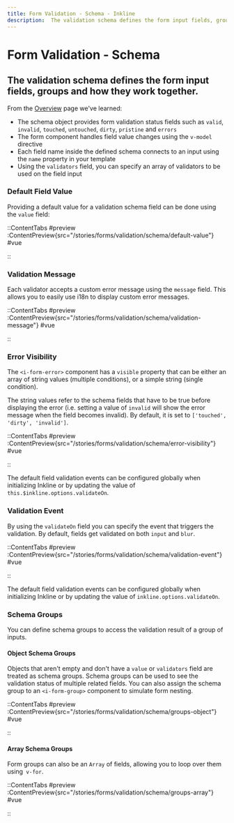 ```yaml
---
title: Form Validation - Schema - Inkline
description:  The validation schema defines the form input fields, groups and how they work together.
---
```


# Form Validation - Schema
## The validation schema defines the form input fields, groups and how they work together.

From the [Overview](/docs/forms/validation) page we've learned:
- The schema object provides form validation status fields such as `valid`, `invalid`, `touched`, `untouched`, `dirty`, `pristine` and `errors`
- The form component handles field value changes using the `v-model` directive
- Each field name inside the defined schema connects to an input using the `name` property in your template
- Using the `validators` field, you can specify an array of validators to be used on the field input

### Default Field Value
Providing a default value for a validation schema field can be done using the `value` field:

::ContentTabs
#preview
:ContentPreview{src="/stories/forms/validation/schema/default-value"}
#vue
<!-- Autodocs{src="@inkline/inkline/stories/forms/validation/schema/default-value.vue" lang="vue"} -->
::


### Validation Message
Each validator accepts a custom error message using the `message` field. This allows you to easily use i18n to display custom error messages.

::ContentTabs
#preview
:ContentPreview{src="/stories/forms/validation/schema/validation-message"}
#vue
<!-- Autodocs{src="@inkline/inkline/stories/forms/validation/schema/validation-message.vue" lang="vue"} -->
::


### Error Visibility
The `<i-form-error>` component has a `visible` property that can be either an array of string values (multiple conditions), or a simple string (single condition). 

The string values refer to the schema fields that have to be true before displaying the error (i.e. setting a value of `invalid` will show the error message when the field becomes invalid). By default, it is set to `['touched', 'dirty', 'invalid']`.

::ContentTabs
#preview
:ContentPreview{src="/stories/forms/validation/schema/error-visibility"}
#vue
<!-- Autodocs{src="@inkline/inkline/stories/forms/validation/schema/error-visibility.vue" lang="vue"} -->
::

The default field validation events can be configured globally when initializing Inkline or by updating the value of `this.$inkline.options.validateOn`.


### Validation Event
By using the `validateOn` field you can specify the event that triggers the validation. By default, fields get validated on both `input` and `blur`.

::ContentTabs
#preview
:ContentPreview{src="/stories/forms/validation/schema/validation-event"}
#vue
<!-- Autodocs{src="@inkline/inkline/stories/forms/validation/schema/validation-event.vue" lang="vue"} -->
::


The default field validation events can be configured globally when initializing Inkline or by updating the value of `inkline.options.validateOn`.

### Schema Groups
You can define schema groups to access the validation result of a group of inputs.

#### Object Schema Groups
Objects that aren't empty and don't have a `value` or `validators` field are treated as schema groups. Schema groups can be used to see the validation status of multiple related fields. You can also assign the schema group to an `<i-form-group>` component to simulate form nesting.

::ContentTabs
#preview
:ContentPreview{src="/stories/forms/validation/schema/groups-object"}
#vue
<!-- Autodocs{src="@inkline/inkline/stories/forms/validation/schema/groups-object.vue" lang="vue"} -->
::


#### Array Schema Groups
Form groups can also be an `Array` of fields, allowing you to loop over them using` v-for`.

::ContentTabs
#preview
:ContentPreview{src="/stories/forms/validation/schema/groups-array"}
#vue
<!-- Autodocs{src="@inkline/inkline/stories/forms/validation/schema/groups-array.vue" lang="vue"} -->
::

